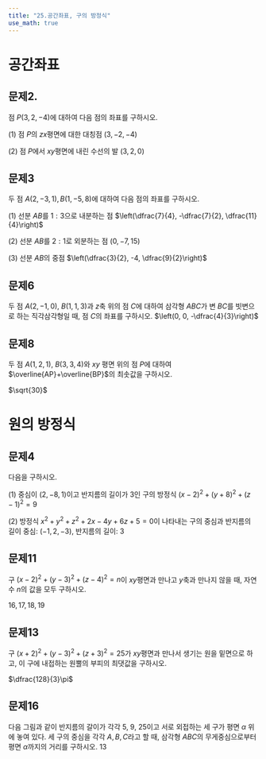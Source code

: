```yaml
---
title: "25.공간좌표, 구의 방정식"
use_math: true
---
```


# 공간좌표

## 문제2.
점 $P(3, 2, -4)$에 대하여 다음 점의 좌표를 구하시오. 

(1) 점 $P$의 $zx$평면에 대한 대칭점 $(3, -2, -4)$

(2) 점 $P$에서 $xy$평면에 내린 수선의 발 $(3, 2, 0)$

## 문제3
두 점 $A(2, -3, 1), B(1, -5, 8)$에 대하여 다음 점의 좌표를 구하시오. 

(1) 선분 $AB$를 $1:3$으로 내분하는 점 $\left(\dfrac{7}{4}, -\dfrac{7}{2}, \dfrac{11}{4}\right)$

(2) 선분 $AB$를 $2:1$로 외분하는 점 $(0, -7, 15)$

(3) 선분 $AB$의 중점 $\left(\dfrac{3}{2}, -4, \dfrac{9}{2}\right)$


## 문제6
두 점 $A(2, -1, 0)$, $B(1, 1, 3)$과 $z$축 위의 점 $C$에 대하여 삼각형 $ABC$가 변 $BC$를 빗변으로 하는 직각삼각형일 때, 점 $C$의 좌표를 구하시오. $\left(0, 0, -\dfrac{4}{3}\right)$


## 문제8
두 점 $A(1, 2, 1)$, $B(3, 3, 4)$와 $xy$ 평면 위의 점 $P$에 대하여 $\overline{AP}+\overline{BP}$의 최솟값을 구하시오. 

$\sqrt{30}$








# 원의 방정식

## 문제4

다음을 구하시오. 

(1) 중심이 $(2, -8, 1)$이고 반지름의 길이가 $3$인 구의 방정식 $(x-2)^2+(y+8)^2+(z-1)^2=9$

(2) 방정식 $x^2+y^2+z^2+2x-4y+6z+5=0$이 나타내는 구의 중심과 반지름의 길이
 중심: $(-1, 2, -3)$, 반지름의 길이: $3$


## 문제11
구 $(x-2)^2+(y-3)^2+(z-4)^2=n$이 $xy$평면과 만나고 $y$축과 만나지 않을 때, 자연수 $n$의 값을 모두 구하시오. 

$16, 17, 18, 19$


## 문제13
구 $(x+2)^2+(y-3)^2+(z+3)^2=25$가 $xy$평면과 만나서 생기는 원을 밑면으로 하고, 이 구에 내접하는 원뿔의 부피의 최댓값을 구하시오. 

$\dfrac{128}{3}\pi$


## 문제16

다음 그림과 같이 반지름의 갈이가 각각 5, 9, 25이고 서로 외접하는 세 구가 평면 $\alpha$ 위에 놓여 있다. 세 구의 중심을 각각 $A, B, C$라고 할 때, 삼각형 $ABC$의 무게중심으로부터 평면 $\alpha$까지의 거리를 구하시오. $13$
